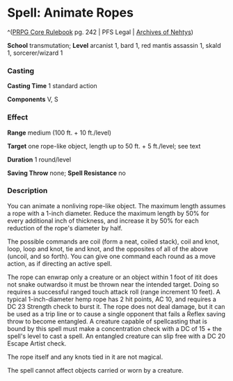 # Spell: Animate Ropes

^([PRPG Core Rulebook][ss-animate-ropes] pg. 242 | PFS Legal | [Archives of Nehtys][sn-animate-ropes])

**School** transmutation; **Level** arcanist 1, bard 1, red mantis assassin 1, skald 1, sorcerer/wizard 1

### Casting

**Casting Time** 1 standard action  

**Components** V, S

### Effect

**Range** medium (100 ft. + 10 ft./level)  

**Target** one rope-like object, length up to 50 ft. + 5 ft./level; see text  

**Duration** 1 round/level  

**Saving Throw** none; **Spell Resistance** no

### Description

You can animate a nonliving rope-like object. The maximum length assumes a rope with a 1-inch diameter. Reduce the maximum length by 50% for every additional inch of thickness, and increase it by 50% for each reduction of the rope's diameter by half.  

The possible commands are coil (form a neat, coiled stack), coil and knot, loop, loop and knot, tie and knot, and the opposites of all of the above (uncoil, and so forth). You can give one command each round as a move action, as if directing an active spell.  

The rope can enwrap only a creature or an object within 1 foot of itit does not snake outwardso it must be thrown near the intended target. Doing so requires a successful ranged touch attack roll (range increment 10 feet). A typical 1-inch-diameter hemp rope has 2 hit points, AC 10, and requires a DC 23 Strength check to burst it. The rope does not deal damage, but it can be used as a trip line or to cause a single opponent that fails a Reflex saving throw to become entangled. A creature capable of spellcasting that is bound by this spell must make a concentration check with a DC of 15 + the spell's level to cast a spell. An entangled creature can slip free with a DC 20 Escape Artist check.  

The rope itself and any knots tied in it are not magical.  

The spell cannot affect objects carried or worn by a creature.

[ss-animate-ropes]: http://paizo.com/pathfinderRPG/v57
[sn-animate-ropes]: http://www.archivesofnethys.com/SpellDisplay.aspx?ItemName=Animate%20Ropes